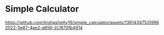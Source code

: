 # Simple Calculator 


https://github.com/trishashetty19/simple_calculator/assets/136143475/09962022-5e87-4ae2-a656-2c1670fb4914
